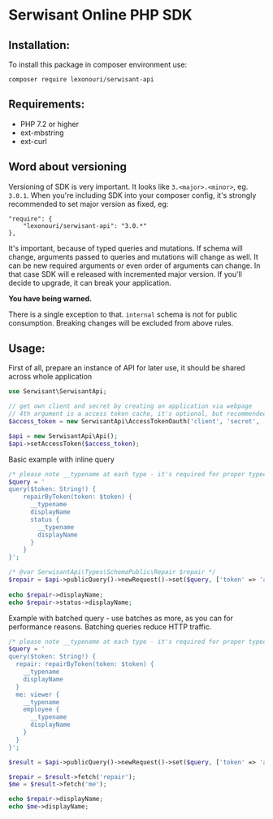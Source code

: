 # Serwisant Online PHP SDK

## Installation:
To install this package in composer environment use:

```composer require lexonouri/serwisant-api```


## Requirements:

* PHP 7.2 or higher
* ext-mbstring
* ext-curl

## Word about versioning

Versioning of SDK is very important. It looks like `3.<major>.<minor>`, eg. `3.0.1`.
When you're including SDK into your composer config, it's strongly recommended to set major version as fixed, eg:
```
"require": {
    "lexonouri/serwisant-api": "3.0.*"
},
```  
It's important, because of typed queries and mutations. If schema will change, arguments passed to 
queries and mutations will change as well. It can be new required arguments or even order of arguments can change.
In that case SDK will e released with incremented major version. If you'll decide to upgrade, it can break your application.

**You have being warned.**

There is a single exception to that. `internal` schema is not for public consumption. Breaking changes will be
excluded from above rules.

## Usage:

First of all, prepare an instance of API for later use, it should be shared across whole application 

```php
use Serwisant\SerwisantApi;

// get own client and secret by creating an application via webpage
// 4th argument is a access token cache, it's optional, but recommended for performance reasons
$access_token = new SerwisantApi\AccessTokenOauth('client', 'secret', 'public', (new SerwisantApi\AccessTokenContainerFile));

$api = new SerwisantApi\Api();
$api->setAccessToken($access_token);
```

Basic example with inline query

```php
/* please note __typename at each type - it's required for proper typecast */
$query = '
query($token: String!) {
    repairByToken(token: $token) {
      __typename
      displayName
      status {
        __typename
        displayName
      }
    }
}';

/* @var SerwisantApi\Types\SchemaPublic\Repair $repair */
$repair = $api->publicQuery()->newRequest()->set($query, ['token' => 'abc-def'])->execute()->fetch();
 
echo $repair->displayName;
echo $repair->status->displayName;
```

Example with batched query - use batches as more, as you can for performance reasons. Batching queries reduce HTTP traffic.

```php
/* please note __typename at each type - it's required for proper typecast */
$query = '
query($token: String!) {
  repair: repairByToken(token: $token) {
    __typename
    displayName
  }
  me: viewer {
    __typename
    employee {
      __typename
      displayName
    }
  } 
}';

$result = $api->publicQuery()->newRequest()->set($query, ['token' => 'abc-def'])->execute();

$repair = $result->fetch('repair');
$me = $result->fetch('me');

echo $repair->displayName;
echo $me->displayName;
```